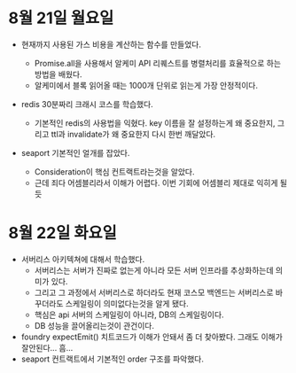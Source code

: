 # 8월 21일 월요일

- 현재까지 사용된 가스 비용을 계산하는 함수를 만들었다.

  - Promise.all을 사용해서 알케미 API 리퀘스트를 병렬처리를 효율적으로 하는 방법을 배웠다.
  - 알케미에서 블록 읽어올 때는 1000개 단위로 읽는게 가장 안정적이다.

- redis 30분짜리 크래시 코스를 학습했다.

  - 기본적인 redis의 사용법을 익혔다. key 이름을 잘 설정하는게 왜 중요한지, 그리고 ttl과 invalidate가 왜 중요한지 다시 한번 깨달았다.

- seaport 기본적인 얼개를 잡았다.
  - Consideration이 핵심 컨트랙트라는것을 알았다.
  - 근데 죄다 어셈블리라서 이해가 어렵다. 이번 기회에 어셈블리 제대로 익히게 될듯

# 8월 22일 화요일

- 서버리스 아키텍쳐에 대해서 학습했다.
  - 서버리스는 서버가 진짜로 없는게 아니라 모든 서버 인프라를 추상화하는데 의미가 있다.
  - 그리고 그 과정에서 서버리스로 하더라도 현재 코스모 백엔드는 서버리스로 바꾸더라도 스케일링이 의미없다는것을 알게 됐다.
  - 핵심은 api 서버의 스케일링이 아니라, DB의 스케일링이다.
  - DB 성능을 끌어올리는것이 관건이다.
- foundry expectEmit() 치트코드가 이해가 안돼서 좀 더 찾아봤다. 그래도 이해가 잘안된다... 흠...
- seaport 컨트랙트에서 기본적인 order 구조를 파악했다.
